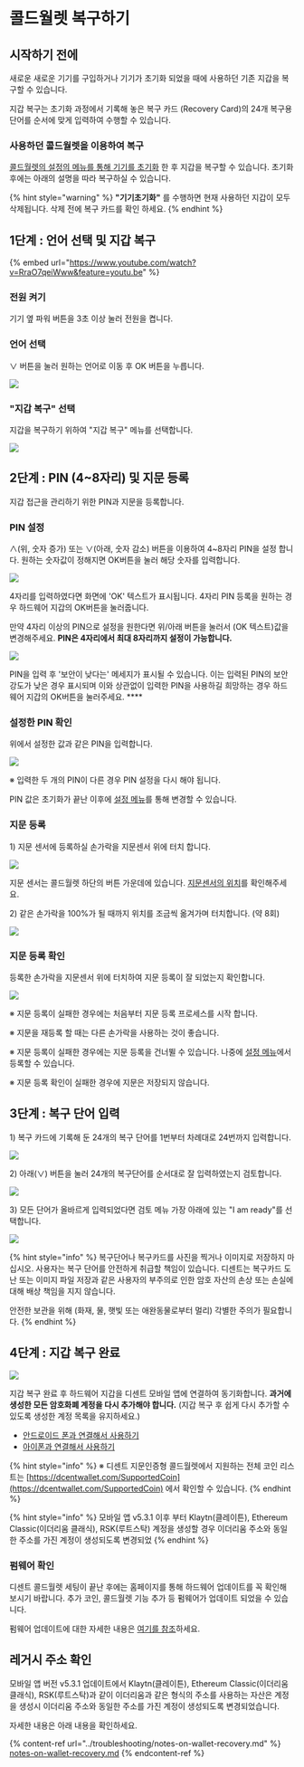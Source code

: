 # 콜드월렛 복구하기

## 시작하기 전에

새로운 새로운 기기를 구입하거나 기기가 초기화 되었을 때에 사용하던 기존 지갑을 복구할 수 있습니다.&#x20;

지갑 복구는 초기화 과정에서 기록해 놓은 복구 카드 (Recovery Card)의 24개 복구용 단어를 순서에 맞게 입력하여 수행할 수 있습니다.&#x20;

### 사용하던 콜드월렛을 이용하여 복구

[콜드월렛의 설정의 메뉴를 통해 기기를 초기화](setting-menu.md#undefined-8) 한 후 지갑을 복구할 수 있습니다. 초기화 후에는 아래의 설명을 따라 복구하실 수 있습니다.&#x20;

{% hint style="warning" %}
**"기기초기화"** 를 수행하면 현재 사용하던 지갑이 모두 삭제됩니다. 삭제 전에 복구 카드를 확인 하세요.&#x20;
{% endhint %}

## 1단계 : 언어 선택 및 지갑 복구

{% embed url="https://www.youtube.com/watch?v=RraO7qeiWww&feature=youtu.be" %}

### 전원 켜기

기기 옆 파워 버튼을 3초 이상 눌러 전원을 켭니다.

### 언어 선택

∨ 버튼을 눌러 원하는 언어로 이동 후 OK 버튼을 누릅니다.

![](<../.gitbook/assets/image (40).png>)

### "지갑 복구" 선택

지갑을 복구하기 위하여 "지갑 복구" 메뉴를 선택합니다.

![](<../.gitbook/assets/image (174).png>)

## 2단계 : PIN (4\~8자리) 및 지문 등록

지갑 접근을 관리하기 위한 PIN과 지문을 등록합니다.

### PIN 설정

∧(위, 숫자 증가) 또는 ∨(아래, 숫자 감소) 버튼을 이용하여 4\~8자리 PIN을 설정합니다. 원하는 숫자값이 정해지면 OK버튼을 눌러 해당 숫자를 입력합니다.

![](<../.gitbook/assets/1 (3).png>)

4자리를 입력하였다면 화면에 'OK' 텍스트가 표시됩니다. 4자리 PIN 등록을 원하는 경우 하드웨어 지갑의 OK버튼을 눌러줍니다.

만약 4자리 이상의 PIN으로 설정을 원한다면 위/아래 버튼을 눌러서 (OK 텍스트)값을 변경해주세요. **PIN은 4자리에서 최대 8자리까지 설정이 가능합니다.**

![](<../.gitbook/assets/2 (4).png>)

PIN을 입력 후 '보안이 낮다는' 메세지가 표시될 수 있습니다. 이는 입력된 PIN의 보안 강도가 낮은 경우 표시되며 이와 상관없이 입력한 PIN을 사용하길 희망하는 경우 하드웨어 지갑의 OK버튼을 눌러주세요. ****&#x20;

### 설정한 &#xD;PIN 확인

위에서 설정한 값과 같은 PIN을 입력합니다.

![](<../.gitbook/assets/3 (3).png>)

&#x20;※ 입력한 두 개의 PIN이 다른 경우 PIN 설정을 다시 해야 됩니다.

PIN 값은 초기화가 끝난 이후에 [설정 메뉴](setting-menu.md)를 통해 변경할 수 있습니다.

### 지문 등록&#xD;

1\) 지문 센서에 등록하실 손가락을 지문센서 위에 터치합니다.

![](<../.gitbook/assets/image (14).png>)

지문 센서는 콜드월렛 하단의 버튼 가운데에 있습니다. [지문센서의 위치](setting-up.md#before-start)를 확인해주세요.

2\) 같은 손가락을 100%가 될 때까지 위치를 조금씩 옮겨가며 터치합니다. (약 8회)

![](<../.gitbook/assets/image (9).png>)

### 지문 등록 확인

등록한 손가락을 지문센서 위에 터치하여 지문 등록이 잘 되었는지 확인합니다.

![](<../.gitbook/assets/image (44).png>)

※ 지문 등록이 실패한 경우에는 처음부터 지문 등록 프로세스를 시작합니다.

※ 지문을 재등록 할 때는 다른 손가락을 사용하는 것이 좋습니다.

※ 지문 등록이 실패한 경우에는 지문 등록을 건너뛸 수 있습니다. 나중에 [설정 메뉴](setting-menu.md)에서 등록할 수 있습니다.

※ 지문 등록 확인이 실패한 경우에 지문은 저장되지 않습니다.

## 3단계 : 복구 단어 입력

1\) 복구 카드에 기록해 둔 24개의 복구 단어를 1번부터 차례대로 24번까지 입력합니다.

![](<../.gitbook/assets/image (125).png>)

2\) 아래(∨) 버튼을 눌러 24개의 복구단어를 순서대로 잘 입력하였는지 검토합니다.

![](../.gitbook/assets/untitled.jpg)

3\) 모든 단어가 올바르게 입력되었다면 검토 메뉴 가장 아래에 있는 "I am ready"를 선택합니다.

![](<../.gitbook/assets/image (206).png>)

{% hint style="info" %}
복구단어나 복구카드를 사진을 찍거나 이미지로 저장하지 마십시오. 사용자는 복구 단어를 안전하게 취급할 책임이 있습니다. 디센트는 복구카드 도난 또는 이미지 파일 저장과 같은 사용자의 부주의로 인한 암호 자산의 손상 또는 손실에 대해 배상 책임을 지지 않습니다.&#x20;

안전한 보관을 위해 (화재, 물, 햇빛 또는 애완동물로부터 멀리) 각별한 주의가 필요합니다.
{% endhint %}

## 4단계 : 지갑 복구 완료

![](<../.gitbook/assets/image (136).png>)

지갑 복구 완료 후 하드웨어 지갑을 디센트 모바일 앱에 연결하여 동기화합니다. **과거에 생성한 모든 암호화폐 계정을 다시 추가해야 합니다.** (지갑 복구 후 쉽게 다시 추가할 수 있도록 생성한 계정 목록을 유지하세요.)

* [안드로이드 폰과 연결해서 사용하기](android-connect/)
* [아이폰과 연결해서 사용하기](iphone-connect.md)

{% hint style="info" %}
※ 디센트 지문인증형 콜드월렛에서 지원하는 전체 코인 리스트는 [https://dcentwallet.com/SupportedCoin](https://dcentwallet.com/SupportedCoin) 에서 확인할 수 있습니다.
{% endhint %}

{% hint style="info" %}
모바일 앱 v5.3.1 이후 부터 Klaytn(클레이튼), Ethereum Classic(이더리움 클래식), RSK(루트스탁) 계정을 생성할 경우 이더리움 주소와 동일한 주소를 가진 계정이 생성되도록 변경되었
{% endhint %}

### 펌웨어 확인

디센트 콜드월렛 세팅이 끝난 후에는 홈페이지를 통해 하드웨어 업데이트를 꼭 확인해 보시기 바랍니다. 추가 코인, 콜드월렛 기능 추가 등 펌웨어가 업데이트 되었을 수 있습니다.

펌웨어 업데이트에 대한 자세한 내용은 [여기를 참조](firmware-update/)하세요.

## 레거시 주소 확인

모바일 앱 버전 v5.3.1 업데이트에서 Klaytn(클레이튼), Ethereum Classic(이더리움 클래식), RSK(루트스탁)과 같이 이더리움과 같은 형식의 주소를 사용하는 자산은  계정을 생성시 이더리움 주소와 동일한 주소를 가진 계정이 생성되도록 변경되었습니다.&#x20;

자세한 내용은 아래 내용을 확인하세요.

{% content-ref url="../troubleshooting/notes-on-wallet-recovery.md" %}
[notes-on-wallet-recovery.md](../troubleshooting/notes-on-wallet-recovery.md)
{% endcontent-ref %}
